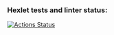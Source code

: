 ### Hexlet tests and linter status:
[![Actions Status](https://github.com/Smol-An/php-project-57/actions/workflows/hexlet-check.yml/badge.svg)](https://github.com/Smol-An/php-project-57/actions)